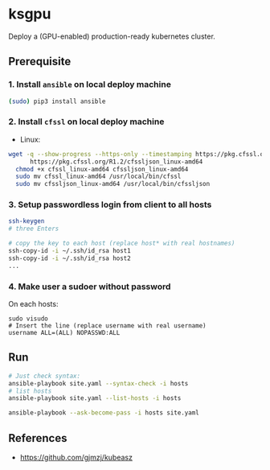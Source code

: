 # ksgpu

Deploy a (GPU-enabled) production-ready kubernetes cluster.

## Prerequisite

### 1. Install `ansible` on local deploy machine

```bash
(sudo) pip3 install ansible
```

### 2. Install `cfssl` on local deploy machine

* Linux:

```bash
wget -q --show-progress --https-only --timestamping https://pkg.cfssl.org/R1.2/cfssl_linux-amd64 \
      https://pkg.cfssl.org/R1.2/cfssljson_linux-amd64
  chmod +x cfssl_linux-amd64 cfssljson_linux-amd64
  sudo mv cfssl_linux-amd64 /usr/local/bin/cfssl
  sudo mv cfssljson_linux-amd64 /usr/local/bin/cfssljson
```

### 3. Setup passwordless login from client to all hosts

```bash
ssh-keygen
# three Enters

# copy the key to each host (replace host* with real hostnames)
ssh-copy-id -i ~/.ssh/id_rsa host1
ssh-copy-id -i ~/.ssh/id_rsa host2
...
```

### 4. Make user a sudoer without password

On each hosts:

```
sudo visudo
# Insert the line (replace username with real username)
username ALL=(ALL) NOPASSWD:ALL
```

## Run

```bash
# Just check syntax:
ansible-playbook site.yaml --syntax-check -i hosts
# list hosts
ansible-playbook site.yaml --list-hosts -i hosts
```

```bash
ansible-playbook --ask-become-pass -i hosts site.yaml
```


## References

* <https://github.com/gjmzj/kubeasz>
